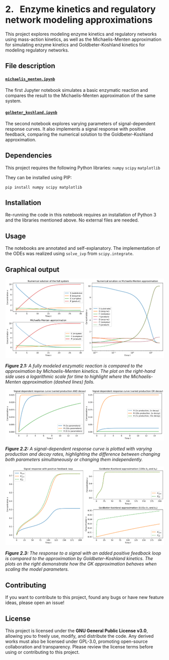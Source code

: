 # 2. &nbsp; Enzyme kinetics and regulatory network modeling approximations
This project explores modeling enzyme kinetics and regulatory networks using mass-action kinetics, as well as the Michaelis-Menten approximation for simulating enzyme kinetics and Goldbeter-Koshland kinetics for modeling regulatory networks.

## File description
#### <a href="michaelis_menten.ipynb">`michaelis_menten.ipynb`</a>
The first Jupyter notebook simulates a basic enzymatic reaction and compares the result to the Michaelis-Menten approximation of the same system.

#### <a href="golbeter_koshland.ipynb">`golbeter_koshland.ipynb`</a>
The second notebook explores varying parameters of signal-dependent response curves. It also implements a signal response with positive feedback, comparing the numerical solution to the Goldbeter-Koshland approximation.

## Dependencies
This project requires the following Python libraries:
`numpy`
`scipy`
`matplotlib`

They can be installed using PIP:
```
pip install numpy scipy matplotlib
```

## Installation
Re-running the code in this notebook requires an installation of Python 3 and the libraries mentioned above. No external files are needed.

## Usage
The notebooks are annotated and self-explanatory. The implementation of the ODEs was realized using `solve_ivp` from `scipy.integrate`.

## Graphical output
<img src="output/michaelis_menten.png" alt="Comparison of Michaelis-Menten kinetics and the fully modeled system">

***Figure 2.1:** A fully modeled enzymatic reaction is compared to the approximation by Michaelis-Menten kinetics. The plot on the right-hand side uses a logarithmic scale for time to highlight where the Michaelis-Menten approximation (dashed lines) fails.*

<img src="output/response_curve.png" alt="Signal-dependent response curve varying production and decay rates">

***Figure 2.2:** A signal-dependent response curve is plotted with varying production and decay rates, highlighting the difference between changing both parameters simultaneously or changing them independently.*

<img src="output/goldbeter_koshland.png" alt="Comparison of Goldbeter-Koshland kinetics with a fully modeled signal response network">

***Figure 2.3:** The response to a signal with an added positive feedback loop is compared to the approximation by Goldbeter-Koshland kinetics. The plots on the right demonstrate how the GK approximation behaves when scaling the model parameters.*

## Contributing
If you want to contribute to this project, found any bugs or have new feature ideas, please open an issue!

## License
This project is licensed under the **GNU General Public License v3.0**, allowing you to freely use, modify, and distribute the code. Any derived works must also be licensed under GPL-3.0, promoting open-source collaboration and transparency. Please review the license terms before using or contributing to this project.
